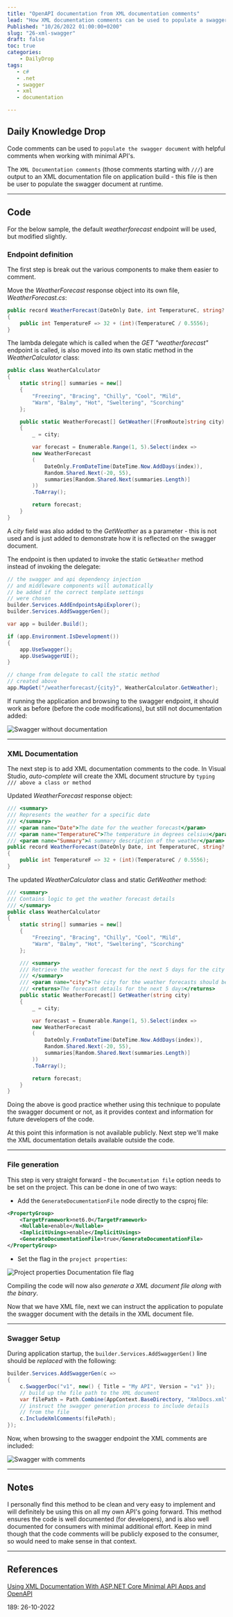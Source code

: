 ```yaml
---
title: "OpenAPI documentation from XML documentation comments"
lead: "How XML documentation comments can be used to populate a swagger document"
Published: "10/26/2022 01:00:00+0200"
slug: "26-xml-swagger"
draft: false
toc: true
categories:
    - DailyDrop
tags:
   - c#
   - .net
   - swagger
   - xml
   - documentation

---
```


## Daily Knowledge Drop

Code comments can be used to `populate the swagger document` with helpful comments when working with minimal API's.

The `XML Documentation comments` (those comments starting with `///`) are output to an XML documentation file on application build - this file is then be user to populate the swagger document at runtime.

---

## Code

For the below sample, the default _weatherforecast_ endpoint will be used, but modified slightly.

### Endpoint definition

The first step is break out the various components to make them easier to comment.

Move the _WeatherForecast_ response object into its own file, _WeatherForecast.cs_:

``` csharp
public record WeatherForecast(DateOnly Date, int TemperatureC, string? Summary)
{
    public int TemperatureF => 32 + (int)(TemperatureC / 0.5556);
}
```

The lambda delegate which is called when the _GET "weatherforecast"_ endpoint is called, is also moved into its own static method in the _WeatherCalculator_ class:

``` csharp
public class WeatherCalculator
{
    static string[] summaries = new[]
    {
        "Freezing", "Bracing", "Chilly", "Cool", "Mild", 
        "Warm", "Balmy", "Hot", "Sweltering", "Scorching"
    };

    public static WeatherForecast[] GetWeather([FromRoute]string city)
    {
        _ = city;

        var forecast = Enumerable.Range(1, 5).Select(index =>
        new WeatherForecast
        (
            DateOnly.FromDateTime(DateTime.Now.AddDays(index)),
            Random.Shared.Next(-20, 55),
            summaries[Random.Shared.Next(summaries.Length)]
        ))
        .ToArray();

        return forecast;
    }
}
```

A _city_ field was also added to the _GetWeather_ as a parameter - this is not used and is just added to demonstrate how it is reflected on the swagger document.

The endpoint is then updated to invoke the static `GetWeather` method instead of invoking the delegate:

``` csharp
// the swagger and api dependency injection
// and middleware components will automatically
// be added if the correct template settings 
// were chosen
builder.Services.AddEndpointsApiExplorer();
builder.Services.AddSwaggerGen();

var app = builder.Build();

if (app.Environment.IsDevelopment())
{
    app.UseSwagger();
    app.UseSwaggerUI();
}

// change from delegate to call the static method
// created above
app.MapGet("/weatherforecast/{city}", WeatherCalculator.GetWeather);
```

If running the application and browsing to the swagger endpoint, it should work as before (before the code modifications), but still not documentation added:

![Swagger without documentation](no-doc.png)

---

### XML Documentation

The next step is to add XML documentation comments to the code. In Visual Studio, _auto-complete_ will create the XML document structure by `typing /// above a class or method`

Updated _WeatherForecast_ response object:

``` csharp
/// <summary>
/// Represents the weather for a specific date
/// </summary>
/// <param name="Date">The date for the weather forecast</param>
/// <param name="TemperatureC">The temperature in degrees celsius</param>
/// <param name="Summary">A summary description of the weather</param>
public record WeatherForecast(DateOnly Date, int TemperatureC, string? Summary)
{
    public int TemperatureF => 32 + (int)(TemperatureC / 0.5556);
}
```

The updated _WeatherCalculator_ class and static _GetWeather_ method:

``` csharp
/// <summary>
/// Contains logic to get the weather forecast details
/// </summary>
public class WeatherCalculator
{
    static string[] summaries = new[]
    {
        "Freezing", "Bracing", "Chilly", "Cool", "Mild", 
        "Warm", "Balmy", "Hot", "Sweltering", "Scorching"
    };

    /// <summary>
    /// Retrieve the weather forecast for the next 5 days for the city specified
    /// </summary>
    /// <param name="city">The city for the weather forecasts should be retrieved</param>
    /// <returns>The forecast details for the next 5 days</returns>
    public static WeatherForecast[] GetWeather(string city)
    {
        _ = city;

        var forecast = Enumerable.Range(1, 5).Select(index =>
        new WeatherForecast
        (
            DateOnly.FromDateTime(DateTime.Now.AddDays(index)),
            Random.Shared.Next(-20, 55),
            summaries[Random.Shared.Next(summaries.Length)]
        ))
        .ToArray();

        return forecast;
    }
}
```

Doing the above is good practice whether using this technique to populate the swagger document or not, as it provides context and information for future developers of the code. 

At this point this information is not available publicly. Next step we'll make the XML documentation details available outside the code.

---

### File generation

This step is very straight forward - the `Documentation file` option needs to be set on the project. This can be done in one of two ways:

- Add the `GenerateDocumentationFile` node directly to the csproj file:

``` xml
<PropertyGroup>
    <TargetFramework>net6.0</TargetFramework>
    <Nullable>enable</Nullable>
    <ImplicitUsings>enable</ImplicitUsings>
    <GenerateDocumentationFile>true</GenerateDocumentationFile>
</PropertyGroup>
```

- Set the flag in the `project properties`:

![Project properties Documentation file flag](xml-doc.png)

Compiling the code will now also _generate a XML document file along with the binary_.

Now that we have XML file, next we can instruct the application to populate the swagger document with the details in the XML document file.

---

### Swagger Setup

During application startup, the `builder.Services.AddSwaggerGen()` line should be _replaced_ with the following:

``` csharp
builder.Services.AddSwaggerGen(c =>
{
    c.SwaggerDoc("v1", new() { Title = "My API", Version = "v1" });
    // build up the file path to the XML document
    var filePath = Path.Combine(AppContext.BaseDirectory, "XmlDocs.xml");
    // instruct the swagger generation process to include details
    // from the file
    c.IncludeXmlComments(filePath);
});
```

Now, when browsing to the swagger endpoint the XML comments are included:

![Swagger with comments](swagger-doc.png)

---

## Notes

I personally find this method to be clean and very easy to implement and will definitely be using this on all my own API's going forward. This method ensures the code is well documented (for developers), and is also well documented for consumers with minimal additional effort. 
Keep in mind though that the code comments will be publicly exposed to the consumer, so would need to make sense in that context.

---

## References

[Using XML Documentation With ASP.NET Core Minimal API Apps and OpenAPI](https://khalidabuhakmeh.com/using-xml-documentation-with-aspnetcore-minimal-api-apps-and-openapi)  

<?# DailyDrop ?>189: 26-10-2022<?#/ DailyDrop ?>

